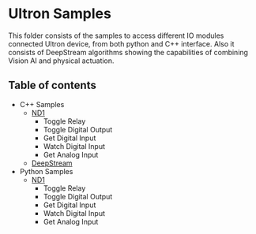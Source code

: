 # Ultron Samples

This folder consists of the samples to access different IO modules connected Ultron device, from both python and C++ interface. Also it consists of DeepStream algorithms showing the capabilities of combining Vision AI and physical actuation.

## Table of contents

-  C++ Samples
    - [ND1](c++/ND1/README.md)
        - Toggle Relay
        - Toggle Digital Output
        - Get Digital Input
        - Watch Digital Input
        - Get Analog Input
    - [DeepStream](c++/deepstream/vision_AI_relay_actuation_1/README.MD)
- Python Samples
    - [ND1](python/ND1/README.md)
        - Toggle Relay
        - Toggle Digital Output
        - Get Digital Input
        - Watch Digital Input
        - Get Analog Input
